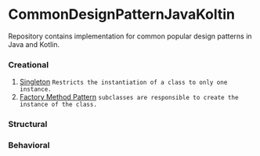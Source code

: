 # CommonDesignPatternJavaKoltin
Repository contains implementation for common popular design patterns in Java and Kotlin.

### Creational
1. [Singleton](https://sourcemaking.com/design_patterns/singleton) ``` Restricts the instantiation of a class to only one instance. ```
2. [Factory Method Pattern](https://sourcemaking.com/design_patterns/factory_method) ``` subclasses are responsible to create the instance of the class. ```

### Structural

### Behavioral
